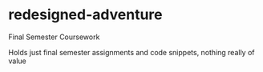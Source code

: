 # redesigned-adventure
Final Semester Coursework

Holds just final semester assignments and code snippets, nothing really of value    